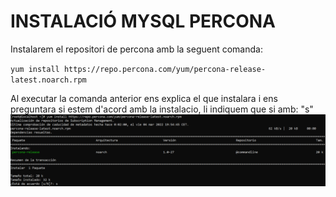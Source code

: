 # INSTALACIÓ MYSQL PERCONA

Instalarem el repositori de percona amb la seguent comanda:

`yum install https://repo.percona.com/yum/percona-release-latest.noarch.rpm`

Al executar la comanda anterior ens explica el que instalara i ens preguntara si estem d'acord amb la instalacio, li indiquem que si amb: "s"
![Image text](https://github.com/MarcGarcia03/Bases-de-dades/blob/main/Ap1/Instalacio-Percona/imgs/2022-03-04_18-57.png)

